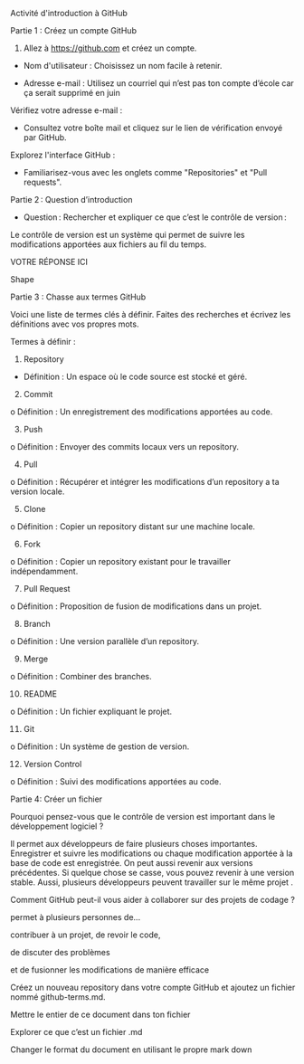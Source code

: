 Activité d'introduction à GitHub 

Partie 1 : Créez un compte GitHub 

1. Allez à https://github.com et créez un compte. 

 * Nom d'utilisateur : Choisissez un nom facile à retenir. 

 - Adresse e-mail : Utilisez un courriel qui n’est pas ton compte d’école car ça serait supprimé en juin 

Vérifiez votre adresse e-mail : 

 - Consultez votre boîte mail et cliquez sur le lien de vérification envoyé par GitHub. 

Explorez l'interface GitHub : 

 - Familiarisez-vous avec les onglets comme "Repositories" et "Pull requests". 

 

Partie 2 : Question d’introduction 

 - Question : Rechercher et expliquer ce que c’est le contrôle de version : 

 

Le contrôle de version est un système qui permet de suivre les modifications apportées aux fichiers au fil du temps.  

VOTRE RÉPONSE ICI 

Shape 

Partie 3 : Chasse aux termes GitHub 

Voici une liste de termes clés à définir. Faites des recherches et écrivez les définitions avec vos propres mots.  

Termes à définir : 

1. Repository 

+ Définition : Un espace où le code source est stocké et géré. 

2. Commit 

o Définition : Un enregistrement des modifications apportées au code. 

3. Push 

o Définition : Envoyer des commits locaux vers un repository. 

4. Pull 

o Définition : Récupérer et intégrer les modifications d’un repository a ta version locale. 

5. Clone 

o Définition : Copier un repository distant sur une machine locale. 

6. Fork 

o Définition : Copier un repository existant pour le travailler indépendamment. 

7. Pull Request 

o Définition : Proposition de fusion de modifications dans un projet. 

8. Branch 

o Définition : Une version parallèle d’un repository. 

9. Merge 

o Définition : Combiner des branches. 

10. README 

o Définition : Un fichier expliquant le projet. 

11. Git 

o Définition : Un système de gestion de version. 

12. Version Control 

o Définition : Suivi des modifications apportées au code. 

 

 

 

Partie 4: Créer un fichier 

Pourquoi pensez-vous que le contrôle de version est important dans le développement logiciel ? 

Il permet aux développeurs de faire plusieurs choses importantes. Enregistrer et suivre les modifications ou chaque modification apportée à la base de code est enregistrée. On peut aussi revenir aux versions précédentes. Si quelque chose se casse, vous pouvez revenir à une version stable. Aussi, plusieurs développeurs peuvent travailler sur le même projet . 

Comment GitHub peut-il vous aider à collaborer sur des projets de codage ? 

permet à plusieurs personnes de... 

contribuer à un projet, de revoir le code,  

de discuter des problèmes  

et de fusionner les modifications de manière efficace 

 

Créez un nouveau repository dans votre compte GitHub et ajoutez un fichier nommé github-terms.md.  

Mettre le entier de ce document dans ton fichier  

Explorer ce que c’est un fichier .md  

Changer le format du document en utilisant le propre mark down 
